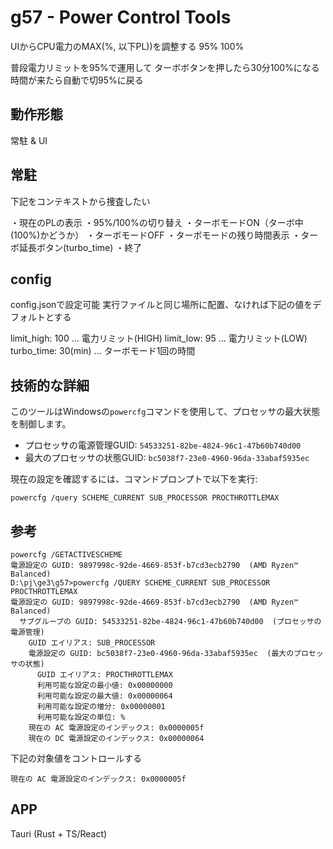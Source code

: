 # g57 -  Power Control Tools

UIからCPU電力のMAX(%, 以下PL))を調整する
95% 100%

普段電力リミットを95%で運用して
ターボボタンを押したら30分100%になる
時間が来たら自動で切95%に戻る

## 動作形態

常駐 & UI

## 常駐

下記をコンテキストから捜査したい

・現在のPLの表示
・95%/100%の切り替え
・ターボモードON（ターボ中(100%)かどうか）
・ターボモードOFF
・ターボモードの残り時間表示
・ターボ延長ボタン(turbo_time)
・終了

## config

config.jsonで設定可能
実行ファイルと同じ場所に配置、なければ下記の値をデフォルトとする

limit_high: 100 ... 電力リミット(HIGH)
limit_low: 95 ... 電力リミット(LOW)
turbo_time: 30(min) ... ターボモード1回の時間

## 技術的な詳細

このツールはWindowsの`powercfg`コマンドを使用して、プロセッサの最大状態を制御します。

- プロセッサの電源管理GUID: `54533251-82be-4824-96c1-47b60b740d00`
- 最大のプロセッサの状態GUID: `bc5038f7-23e0-4960-96da-33abaf5935ec`

現在の設定を確認するには、コマンドプロンプトで以下を実行:
```
powercfg /query SCHEME_CURRENT SUB_PROCESSOR PROCTHROTTLEMAX
```

## 参考

```
powercfg /GETACTIVESCHEME
電源設定の GUID: 9897998c-92de-4669-853f-b7cd3ecb2790  (AMD Ryzen™ Balanced)
D:\pj\ge3\g57>powercfg /QUERY SCHEME_CURRENT SUB_PROCESSOR PROCTHROTTLEMAX
電源設定の GUID: 9897998c-92de-4669-853f-b7cd3ecb2790  (AMD Ryzen™ Balanced)
  サブグループの GUID: 54533251-82be-4824-96c1-47b60b740d00  (プロセッサの電源管理)
    GUID エイリアス: SUB_PROCESSOR
    電源設定の GUID: bc5038f7-23e0-4960-96da-33abaf5935ec  (最大のプロセッサの状態)
      GUID エイリアス: PROCTHROTTLEMAX
      利用可能な設定の最小値: 0x00000000
      利用可能な設定の最大値: 0x00000064
      利用可能な設定の増分: 0x00000001
      利用可能な設定の単位: %
    現在の AC 電源設定のインデックス: 0x0000005f
    現在の DC 電源設定のインデックス: 0x00000064
```

下記の対象値をコントロールする

```
現在の AC 電源設定のインデックス: 0x0000005f
```
  
## APP

Tauri (Rust + TS/React)

